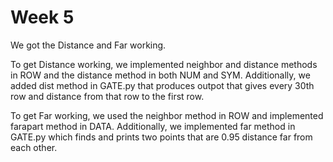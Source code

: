 # Week 5

We got the Distance and Far working.

To get Distance working, we implemented neighbor and distance methods in ROW and the distance method in both NUM and SYM. Additionally, we added dist method in GATE.py that produces outpot that gives every 30th row and distance from that row to the first row.

To get Far working, we used the neighbor method in ROW and implemented farapart method in DATA. Additionally, we implemented far method in GATE.py which finds and prints two points that are 0.95 distance far from each other.
